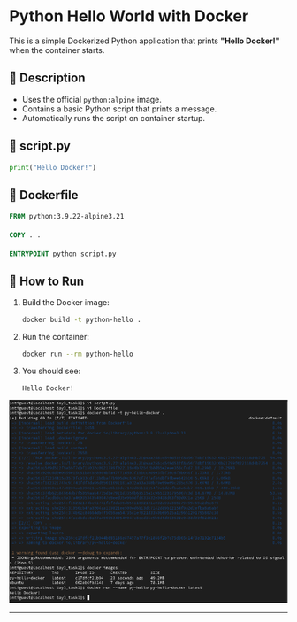 # Python Hello World with Docker
This is a simple Dockerized Python application that prints **"Hello Docker!"** when the container starts.

## 🐍 Description
- Uses the official `python:alpine` image.
- Contains a basic Python script that prints a message.
- Automatically runs the script on container startup.

## 📜 script.py
```python
print("Hello Docker!")
```

## 🐳 Dockerfile
```dockerfile
FROM python:3.9.22-alpine3.21

COPY . .

ENTRYPOINT python script.py
```

## 🚀 How to Run
1. Build the Docker image:
   ```bash
   docker build -t python-hello .
   ```
2. Run the container:
   ```bash
   docker run --rm python-hello
   ```
3. You should see:
   ```
   Hello Docker!
   ```
![Image](Screenshots/Task_1.png)

---

